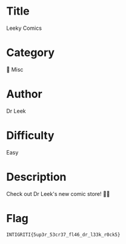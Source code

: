 # Title

Leeky Comics

# Category

🎲 Misc

# Author

Dr Leek

# Difficulty

Easy

# Description

Check out Dr Leek's new comic store! 👨‍⚕️

# Flag

`INTIGRITI{5up3r_53cr37_fl46_dr_l33k_r0ck5}`
